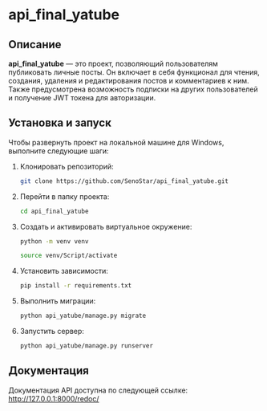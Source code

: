 # api_final_yatube

## Описание
**api_final_yatube** — это проект, позволяющий пользователям публиковать личные посты. Он включает в себя функционал для чтения, создания, удаления и редактирования постов и комментариев к ним. Также предусмотрена возможность подписки на других пользователей и получение JWT токена для авторизации.

## Установка и запуск

Чтобы развернуть проект на локальной машине для Windows, выполните следующие шаги:

1. Клонировать репозиторий:
   ```bash
   git clone https://github.com/SenoStar/api_final_yatube.git
   ```
2. Перейти в папку проекта:
   ```bash
   cd api_final_yatube
   ```
3. Создать и активировать виртуальное окружение:
   ```bash
   python -m venv venv
   ```
   ```bash
   source venv/Script/activate
   ```
4. Установить зависимости:
   ```bash
   pip install -r requirements.txt
   ```
5. Выполнить миграции:
   ```bash
   python api_yatube/manage.py migrate
   ```
6. Запустить сервер:
   ```bash
   python api_yatube/manage.py runserver
   ```
## Документация
Документация API доступна по следующей ссылке: http://127.0.0.1:8000/redoc/
